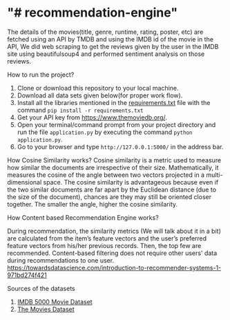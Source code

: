 
"# recommendation-engine" 
=======
The details of the movies(title, genre, runtime, rating, poster, etc) are fetched using an API by TMDB and using the IMDB id of the movie in the API, We did web scraping to get the reviews given by the user in the IMDB site using beautifulsoup4 and performed sentiment analysis on those reviews.


How to run the project?

1. Clone or download this repository to your local machine.
2. Download all data sets given below(for proper work flow).
4. Install all the libraries mentioned in the [requirements.txt](https://github.com/22satnam/recommendation-engine) file with the command `pip install -r requirements.txt`
5. Get your API key from https://www.themoviedb.org/.
6. Open your terminal/command prompt from your project directory and run the file `application.py` by executing the command `python application.py`.
7. Go to your browser and type `http://127.0.0.1:5000/` in the address bar.


How Cosine Similarity works?
Cosine similarity is a metric used to measure how similar the documents are irrespective of their size. Mathematically, it measures the cosine of the angle between two vectors projected in a multi-dimensional space. The cosine similarity is advantageous because even if the two similar documents are far apart by the Euclidean distance (due to the size of the document), chances are they may still be oriented closer together. The smaller the angle, higher the cosine similarity.

How Content based Recommendation Engine works?

During recommendation, the similarity metrics (We will talk about it in a bit) are calculated from the item’s feature vectors and the user’s preferred feature vectors from his/her previous records. Then, the top few are recommended.
Content-based filtering does not require other users' data during recommendations to one user.
https://towardsdatascience.com/introduction-to-recommender-systems-1-971bd274f421


Sources of the datasets 

1. [IMDB 5000 Movie Dataset](https://www.kaggle.com/carolzhangdc/imdb-5000-movie-dataset)
2. [The Movies Dataset](https://www.kaggle.com/rounakbanik/the-movies-dataset)

